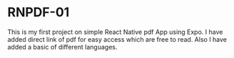 # RNPDF-01

This is my first project on simple React Native pdf App using Expo.
I have added direct link of pdf for easy access which are free to read.
Also I have added a basic of different languages.
